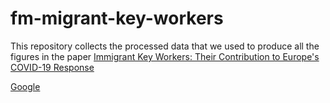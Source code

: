 # fm-migrant-key-workers
This repository collects the processed data that we used to produce all the figures in the paper [Immigrant Key Workers: Their Contribution to Europe's COVID-19 Response](https://papers.ssrn.com/sol3/papers.cfm?abstract_id=3584941)

[Google](https://www.google.com)
